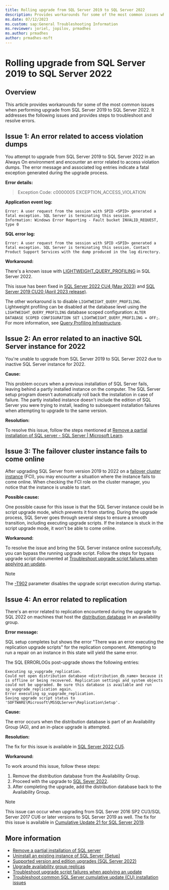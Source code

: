 ```yaml
---
title: Rolling upgrade from SQL Server 2019 to SQL Server 2022
description: Provides workarounds for some of the most common issues when performing upgrade from SQL Server 2019 to SQL Server 2022.
ms.date: 07/12/2023
ms.custom: sap:General Troubleshooting Information
ms.reviewer: joriel, jopilov, prmadhes
ms.author: prmadhes
author: prmadhes-msft
---
```

# Rolling upgrade from SQL Server 2019 to SQL Server 2022

## Overview

This article provides workarounds for some of the most common issues when performing upgrade from SQL Server 2019 to SQL Server 2022. It addresses the following issues and provides steps to troubleshoot and resolve errors.

## Issue 1: An error related to access violation dumps

You attempt to upgrade from SQL Server 2019 to SQL Server 2022 in an Always On environment and encounter an error related to access violation dumps. The error message and associated log entries indicate a fatal exception generated during the upgrade process.

**Error details:**

> Exception Code: c0000005 EXCEPTION_ACCESS_VIOLATION

**Application event log:**

```output
Error: A user request from the session with SPID <SPID> generated a fatal exception. SQL Server is terminating this session.
Information: Windows Error Reporting - Fault bucket INVALID_REQUEST, type 0
```

**SQL error log:**

```output
Error: A user request from the session with SPID <SPID> generated a fatal exception. SQL Server is terminating this session. Contact Product Support Services with the dump produced in the log directory.
```

**Workaround:**

There's a known issue with [LIGHTWEIGHT_QUERY_PROFILING](/sql/t-sql/statements/alter-database-scoped-configuration-transact-sql#lightweight_query_profiling---on--off-) in SQL Server 2022.

This issue has been fixed in [SQL Server 2022 CU4 (May 2023)](../releases/sqlserver-2022/cumulativeupdate4.md) and [SQL Server 2019 CU20 (April 2023 release)](../releases/sqlserver-2019/cumulativeupdate20.md).

The other workaround is to disable `LIGHTWEIGHT_QUERY_PROFILING`. Lightweight profiling can be disabled at the database level using the `LIGHTWEIGHT_QUERY_PROFILING` database scoped configuration: `ALTER DATABASE SCOPED CONFIGURATION SET LIGHTWEIGHT_QUERY_PROFILING = OFF;`. For more information, see [Query Profiling Infrastructure](/sql/relational-databases/performance/query-profiling-infrastructure).

## Issue 2: An error related to an inactive SQL Server instance for 2022

You're unable to upgrade from SQL Server 2019 to SQL Server 2022 due to inactive SQL Server instance for 2022.

**Cause:**

This problem occurs when a previous installation of SQL Server fails, leaving behind a partly installed instance on the computer. The SQL Server setup program doesn't automatically roll back the installation in case of failure. The partly installed instance doesn't include the edition of SQL Server you were trying to install, leading to subsequent installation failures when attempting to upgrade to the same version.

**Resolution:**

To resolve this issue, follow the steps mentioned at [Remove a partial installation of SQL server - SQL Server | Microsoft Learn](../database-engine/install/windows/remove-partial-installation.md).

## Issue 3: The failover cluster instance fails to come online

After upgrading SQL Server from version 2019 to 2022 on a [failover cluster instance](/sql/sql-server/failover-clusters/windows/always-on-failover-cluster-instances-sql-server) (FCI), you may encounter a situation where the instance fails to come online. When checking the FCI role on the cluster manager, you notice that the instance is unable to start.

**Possible cause:**

One possible cause for this issue is that the SQL Server instance could be in script upgrade mode, which prevents it from starting. During the upgrade process, SQL Server goes through several steps to ensure a smooth transition, including executing upgrade scripts. If the instance is stuck in the script upgrade mode, it won't be able to come online.

**Workaround:**

To resolve the issue and bring the SQL Server instance online successfully, you can bypass the running upgrade script. Follow the steps for bypass upgrade script documented at [Troubleshoot upgrade script failures when applying an update](../database-engine/install/windows/troubleshoot-upgrade-script-failures-apply-update.md).

> [!NOTE]
> The [-T902](/sql/t-sql/database-console-commands/dbcc-traceon-trace-flags-transact-sql#tf902) parameter disables the upgrade script execution during startup.

## Issue 4: An error related to replication

There's an error related to replication encountered during the upgrade to SQL 2022 on machines that host the [distribution database](/sql/relational-databases/replication/distribution-database) in an availability group.

**Error message:**

SQL setup completes but shows the error "There was an error executing the replication upgrade scripts" for the replication component. Attempting to run a repair on an instance in this state will yield the same error.

The SQL ERRORLOGs post-upgrade shows the following entries:

```output
Executing sp_vupgrade_replication.
Could not open distribution database <distribution_db_name> because it is offline or being recovered. Replication settings and system objects could not be upgraded. Be sure this database is available and run sp_vupgrade_replication again.
Error executing sp_vupgrade_replication.
Saving upgrade script status to 'SOFTWARE\Microsoft\MSSQLServer\Replication\Setup'.
```

**Cause:**

The error occurs when the distribution database is part of an Availability Group (AG), and an in-place upgrade is attempted.

**Resolution:**

The fix for this issue is available in [SQL Server 2022 CU5](../releases/sqlserver-2022/cumulativeupdate5.md).

**Workaround:**

To work around this issue, follow these steps:

1. Remove the distribution database from the Availability Group.
1. Proceed with the upgrade to [SQL Sever 2022](/sql/sql-server/editions-and-components-of-sql-server-2022).
1. After completing the upgrade, add the distribution database back to the Availability Group.

> [!NOTE]
> This issue can occur when upgrading from SQL Server 2016 SP2 CU3/SQL Server 2017 CU6 or later versions to SQL Server 2019 as well. The fix for this issue is available in [Cumulative Update 21 for SQL Server 2019](../releases/sqlserver-2019/cumulativeupdate21.md).

## More information

- [Remove a partial installation of SQL server](../database-engine/install/windows/remove-partial-installation.md)
- [Uninstall an existing instance of SQL Server (Setup)](/sql/sql-server/install/uninstall-an-existing-instance-of-sql-server-setup)
- [Supported version and edition upgrades (SQL Server 2022)](/sql/database-engine/install-windows/supported-version-and-edition-upgrades-2022)
- [Upgrade availability group replicas](/sql/database-engine/availability-groups/windows/upgrading-always-on-availability-group-replica-instances)
- [Troubleshoot upgrade script failures when applying an update](../database-engine/install/windows/troubleshoot-upgrade-script-failures-apply-update.md)
- [Troubleshoot common SQL Server cumulative update (CU) installation issues](../database-engine/install/windows/sqlserver-patching-issues.md#errors-912-and-3417-and-wait-on-database-engine-recovery-handle-failed)
